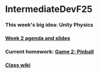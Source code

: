 # IntermediateDevF25

### This week's big idea: Unity Physics

### [Week 2 agenda and slides](https://github.com/krpopp/IntermediateDevF25/wiki/Week-2)

### Current homework: [Game 2: Pinball](https://github.com/krpopp/IntermediateDevF25/wiki/Game-2:-Pinball)

### [Class wiki](https://github.com/krpopp/IntermediateDevF25/wiki)
